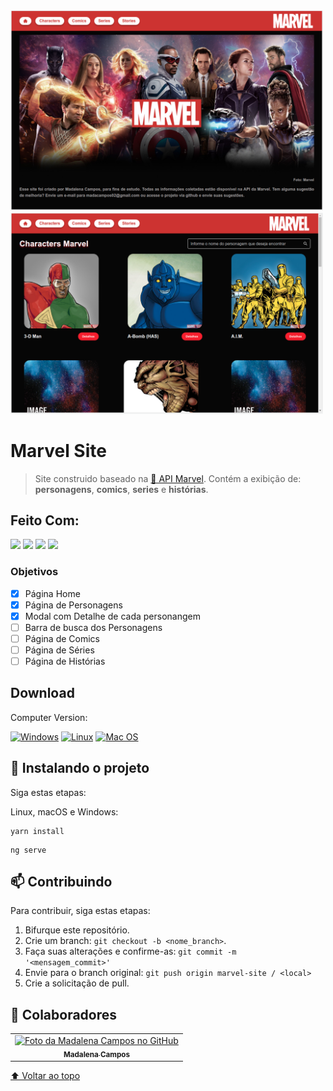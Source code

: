 <div>
<img src="imagens-projeto/home.png" alt="Home do site" width="500">
<img src="imagens-projeto/characters.png" alt="Pagina dos personagens" width="500">
</div>

# Marvel Site

> Site construido baseado na <a href="https://developer.marvel.com/"> 🔗 API Marvel</a>. Contém a exibição de: <b>personagens</b>, <b>comics</b>, <b>series</b> e <b>histórias</b>.

## Feito Com:

<div style="display: inline_block">
<img width="50" src="https://cdn.jsdelivr.net/gh/devicons/devicon/icons/angularjs/angularjs-plain.svg" />
<img width="50" src="https://cdn.jsdelivr.net/gh/devicons/devicon/icons/html5/html5-plain-wordmark.svg" />
<img width="50" src="https://cdn.jsdelivr.net/gh/devicons/devicon/icons/less/less-plain-wordmark.svg" />
<img width="50" src="https://img.alicdn.com/tfs/TB1g.mWZAL0gK0jSZFtXXXQCXXa-200-200.svg" />
</div>

### Objetivos

- [x] Página Home
- [x] Página de Personagens
- [x] Modal com Detalhe de cada personangem
- [ ] Barra de busca dos Personagens
- [ ] Página de Comics
- [ ] Página de Séries
- [ ] Página de Histórias

## Download

Computer Version:

[![Windows](https://img.shields.io/badge/Windows-0078D6?style=for-the-badge&logo=windows&logoColor=white)](https://github.com/seu-usuario/seu-repositorio/releases)
[![Linux](https://img.shields.io/badge/Linux-FF6600?style=for-the-badge&logo=linux&logoColor=white)](https://github.com/seu-usuario/seu-repositorio/releases)
[![Mac OS](https://img.shields.io/badge/mac%20os-000000?style=for-the-badge&logo=macos&logoColor=F0F0F0)](https://github.com/seu-usuario/seu-repositorio/releases)

## 🚀 Instalando o projeto

Siga estas etapas:

Linux, macOS e Windows:
```
yarn install
```
```
ng serve
```

## 📫 Contribuindo  

Para contribuir, siga estas etapas:

1. Bifurque este repositório.
2. Crie um branch: `git checkout -b <nome_branch>`.
3. Faça suas alterações e confirme-as: `git commit -m '<mensagem_commit>'`
4. Envie para o branch original: `git push origin marvel-site / <local>`
5. Crie a solicitação de pull.

## 🤝 Colaboradores

<table>
  <tr>
    <td align="center">
      <a href="#">
        <img src="https://avatars.githubusercontent.com/u/71613655?s=400&u=72919061aa963579cfa8ecc8d9cc7933fb24a032&v=4" width="100px;" alt="Foto da Madalena Campos no GitHub"/><br>
        <sub>
          <b>Madalena Campos</b>
        </sub>
      </a>
    </td>
  </tr>
</table>

[⬆ Voltar ao topo](#MarvelSite)<br>
